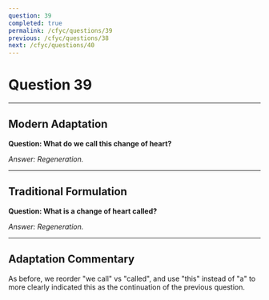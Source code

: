 ```yaml
---
question: 39
completed: true
permalink: /cfyc/questions/39
previous: /cfyc/questions/38
next: /cfyc/questions/40
---
```

# Question 39

---
## Modern Adaptation
**Question: What do we call this change of heart?**

*Answer: Regeneration.*

---
## Traditional Formulation
**Question: What is a change of heart called?**

*Answer: Regeneration.*

---
## Adaptation Commentary
As before, we reorder "we call" vs "called", and use "this" instead of "a" to more clearly
indicated this as the continuation of the previous question.